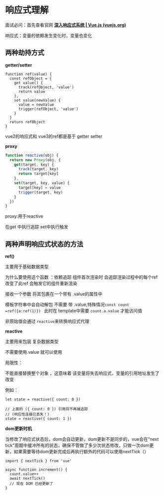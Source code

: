 # 响应式理解

面试必问：首先查看官网 **[深入响应式系统 | Vue.js (vuejs.org)](https://cn.vuejs.org/guide/extras/reactivity-in-depth.html)**

响应式：变量的依赖发生变化时，变量也变化

## **两种劫持方式**

**getter/setter**

```
function ref(value) {
  const refObject = {
    get value() {
      track(refObject, 'value')
      return value
    },
    set value(newValue) {
      value = newValue
      trigger(refObject, 'value')
    }
  }
  return refObject
}
```

vue2的响应式和 vue3的ref都是基于 getter setter

**proxy**

```js
function reactive(obj) {
  return new Proxy(obj, {
    get(target, key) {
      track(target, key)
      return target[key]
    },
    set(target, key, value) {
      target[key] = value
      trigger(target, key)
    }
  })
}

```

proxy:用于reactive

在get 中执行追踪 set中执行触发

## 两种声明响应式状态的方法

**ref()**

主要用于基础数据类型

为什么要使用这个函数 ：依赖追踪 组件首次渲染时 会追踪渲染过程中的每个ref 改变了此ref 会触发它的组件重新渲染 

接收一个参数 将其包裹在一个带有 .value的属性中

模板字符串中会自动解包 不需要 带 .value,特殊情况`const count =ref({a:ref(1)}) ` 此时在 template中需要 `count.a.value` 才能访问值

非原始值会通过 `reactive`来转换响应式代理



**reactive**

主要用来包装 复杂数据类型

不需要使用.value 就可以使用 

局限性：

不能直接替换整个对象 ，这意味着 该变量将失去响应式，变量的引用地址发生了改变

例如：

```
let state = reactive({ count: 0 })

// 上面的 ({ count: 0 }) 引用将不再被追踪
// (响应性连接已丢失！)
state = reactive({ count: 1 })
```



**dom更新时机**

当修改了响应式状态后，dom会自动更新，dom更新不是同步的，vue会在“next tick"周期中缓冲所有的状态，确保不管做了多少次状态修改，只做一次dom更新，如果需要等待dom更新完成后再执行额外的代码可以使用nextTick（）

```
import { nextTick } from 'vue'

async function increment() {
  count.value++
  await nextTick()
  // 现在 DOM 已经更新了
}
```

